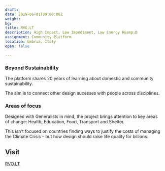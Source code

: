 ```yaml
---
draft: 
date: 2019-06-01T09:00:00Z
weight:
bg:
title: RVO.LT
description: High Impact, Low Impediment, Low Energy R&amp;D
assignment: Community Platform
location: Umbria, Italy
open: false

---
```


<!-- 13 Dec 19 09:00 GMT -->

<!-- Generated: `hugo new default_date.md` -->
<!--
---
title: "Default_date"
date: 2020-03-04T15:54:51Z
draft: 
---
-->

<!--{{/* <flickity src="3si/images/3si-sales.jpg" title="3Si marketing content" selectCell="flkty.selectCell( value, isWrapped, isInstant )" > */}}
-->

### Beyond Sustainability

The platform shares 20 years of learning about domestic and community sustainability.

The aim is to connect other design sucesses with people across&nbsp;disciplines.

<!-- Generalists should share expertise across common areas of focus -->

### Areas of focus

Designed with Generalists in mind, the project brings attention to key areas of change: Health, Education, Food, Transport and Shelter.

This isn't focused on countries finding ways to justify the costs of managing the Climate Crisis – but how design should raise life quality for billions.

## Visit

[RVO.LT](https://rvo.lt/) <!-- Needs updating -->

<!--
## Project in detail-->
